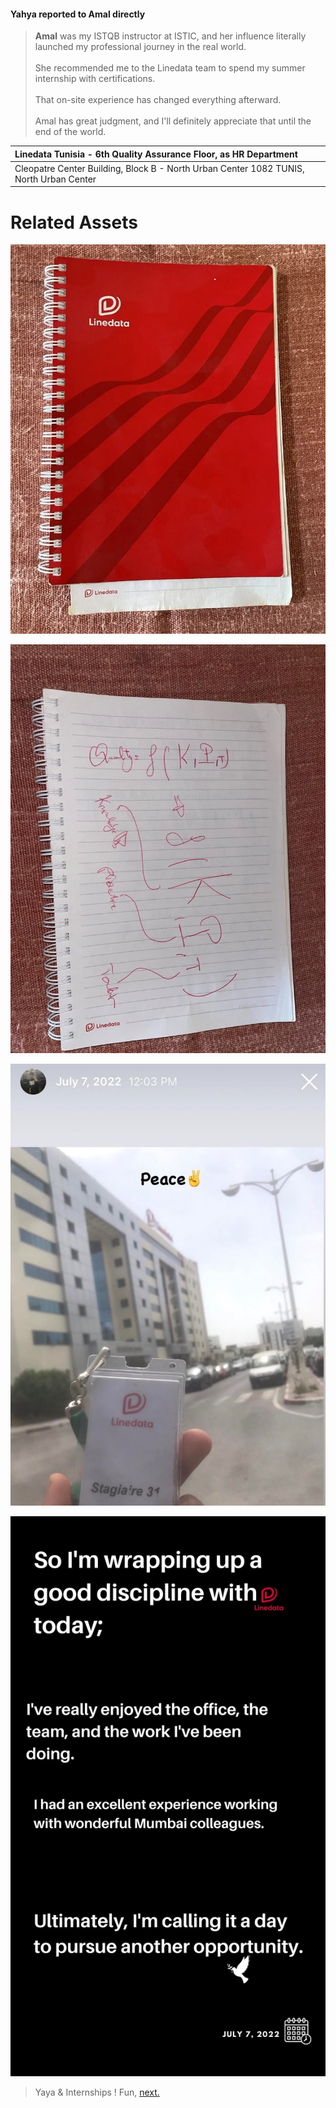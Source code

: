 #### Yahya reported to Amal directly

> <b>Amal</b> was my ISTQB instructor at ISTIC, and her influence literally launched my professional journey in the real world.
> <br><br>She recommended me to the Linedata team to spend my summer internship with certifications.
> <br><br>That on-site experience has changed everything afterward.
> <br><br>Amal has great judgment, and I'll definitely appreciate that until the end of the world.


|Linedata Tunisia - 6th Quality Assurance Floor, as HR Department |
|:---|
| Cleopatre Center Building, Block B - North Urban Center 1082 TUNIS, North Urban Center |


# Related Assets

![I passed AWS CCP and AZ-700 using this](assets/linedata/linedata-notebook.jpg)

![Best Notes Taking Ever!](assets/linedata/notes-on-linedata.jpg)

![The real Goodbye!](assets/linedata/office-badge-bye.jpg)

![Finally out OF poverty!](assets/linedata/linedata-to-NGCSC.jpg)


> Yaya & Internships ! Fun, [next.](../pfe.md)